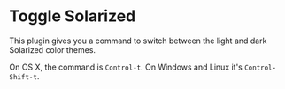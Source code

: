 # Toggle Solarized

This plugin gives you a command to switch between the light and dark Solarized color themes.

On OS X, the command is `Control-t`. On Windows and Linux it's `Control-Shift-t`.